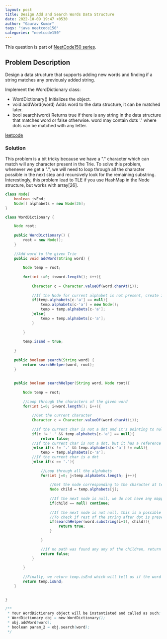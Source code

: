 ```yaml
---
layout: post
title: Design Add and Search Words Data Structure
date: 2022-10-09 19:47 +0530
author: "Gaurav Kumar"
tags: "java neetcode150"
categories: "neetcode150"
---
```


This question is part of [NeetCode150 series](https://neetcode.io/practice).  

## Problem Description

Design a data structure that supports adding new words and finding if a string matches any previously added string.

Implement the WordDictionary class:

- WordDictionary() Initializes the object.
- void addWord(word) Adds word to the data structure, it can be matched later.
- bool search(word) Returns true if there is any string in the data structure that matches word or false otherwise. word may contain dots '.' where dots can be matched with any letter.

[leetcode](https://leetcode.com/problems/design-add-and-search-words-data-structure/)

### Solution

This problem is a bit tricky because we have a "." character which can match will any character present in the Trie. To solve this problem, whenever we get a ".", we will need to loop through all the character possible in the next step and recursively look for the remaining substring. Interestingly, this problem lead to TLE if you use HashMap in the Node structure, but works with array[26].

```java
class Node{
    boolean isEnd;
    Node[] alphabets = new Node[26];
}

class WordDictionary {

    Node root;
    
    public WordDictionary() {
        root = new Node();
    }
    
    //Add word to the given Trie
    public void addWord(String word) {
        
        Node temp = root;
        
        for(int i=0; i<word.length(); i++){
            
            Character c = Character.valueOf(word.charAt(i));
            
            //If the Node for current alphabet is not present, create it and move to the next Node
            if(temp.alphabets[c-'a'] == null){
                temp.alphabets[c-'a'] = new Node();
                temp = temp.alphabets[c-'a'];
            }else{
                temp = temp.alphabets[c-'a'];
            }
            
        }
        
        temp.isEnd = true;
        
    }
    
    public boolean search(String word) {
        return searchHelper(word, root);  
    }
    
        
    public boolean searchHelper(String word, Node root){
        
        Node temp = root;
        
        //Loop through the characters of the given word
        for(int i=0; i<word.length(); i++){
            
            //Get the current character
            Character c = Character.valueOf(word.charAt(i));
            
            //If the current char is not a dot and it's pointing to null, return false.
            if(c != '.' && temp.alphabets[c-'a'] == null){
                return false;
            //If the current char is not a dot, but it has a reference Node, go to the child node.
            }else if(c != '.' && temp.alphabets[c-'a'] != null){
                temp = temp.alphabets[c-'a'];
            //If the current char is a dot
            }else if(c == '.'){
                
                //Loop through all the alphabets
                for(int j=0; j<temp.alphabets.length; j++){
                    
                    //Get the node corresponding to the character at temp.alphabets[index]
                    Node child = temp.alphabets[j];
                    
                    //If the next node is null, we do not have any mapping for the dot character, to continue for other characters
                    if(child == null) continue;
                    
                    //If the next node is not null, this is a possible path following the dot
                    //To check if rest of the string after dot is present, we can simply call the search method passing the remaining substring and the child node
                    if(searchHelper(word.substring(i+1), child)){
                        return true;
                    }
                    
                }

                //If no path was found any any of the children, return false
                return false;
            }
        
        }
        
        //Finally, we return temp.isEnd which will tell us if the word was actually added before
        return temp.isEnd;
    }    

    
}

/**
 * Your WordDictionary object will be instantiated and called as such:
 * WordDictionary obj = new WordDictionary();
 * obj.addWord(word);
 * boolean param_2 = obj.search(word);
 */
```
